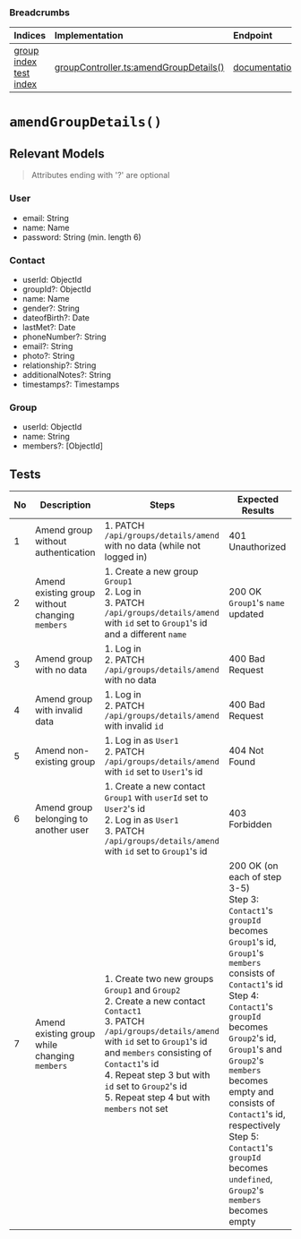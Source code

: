 ### Breadcrumbs

| Indices | Implementation | Endpoint |
| :----------------------------------------------------------- | :-------------------------------------------------------------------------------------------------------------------- | :--------------------------------------------------------------------------------------------------------------------------------------------------------------- |
| [group index](./index.md)<br>[test index](../index.md) | [groupController.ts:amendGroupDetails()](../../../../../backend/src/controllers/groupController.ts#L28-L122) | [documentation](../../endpoints/groups/amendGroupDetails.md) |
# `amendGroupDetails()`
## Relevant Models
> Attributes ending with '?' are optional
### User
* email: String
* name: Name
* password: String (min. length 6)

### Contact
* userId: ObjectId
* groupId?: ObjectId
* name: Name
* gender?: String
* dateofBirth?: Date
* lastMet?: Date
* phoneNumber?: String
* email?: String
* photo?: String
* relationship?: String
* additionalNotes?: String
* timestamps?: Timestamps

### Group
* userId: ObjectId
* name: String
* members?: [ObjectId]

## Tests
| No  | Description                                     | Steps                                                                                                                                                                                                                                                                                                         | Expected Results                                                                                                                                                                                                                                                                                                                                                                          |
| --- | ----------------------------------------------- | ------------------------------------------------------------------------------------------------------------------------------------------------------------------------------------------------------------------------------------------------------------------------------------------------------------- | ----------------------------------------------------------------------------------------------------------------------------------------------------------------------------------------------------------------------------------------------------------------------------------------------------------------------------------------------------------------------------------------- |
| 1   | Amend group without authentication              | 1. PATCH `/api/groups/details/amend` with no data (while not logged in)                                                                                                                                                                                                                                       | 401 Unauthorized                                                                                                                                                                                                                                                                                                                                                                          |
| 2   | Amend existing group without changing `members` | 1. Create a new group `Group1`<br>2. Log in<br>3. PATCH `/api/groups/details/amend` with `id` set to `Group1`'s id and a different `name`                                                                                                                                                                     | 200 OK<br>`Group1`'s `name` updated                                                                                                                                                                                                                                                                                                                                                       |
| 3   | Amend group with no data                        | 1. Log in<br>2. PATCH `/api/groups/details/amend` with no data                                                                                                                                                                                                                                                | 400 Bad Request                                                                                                                                                                                                                                                                                                                                                                           |
| 4   | Amend group with invalid data                   | 1. Log in<br>2. PATCH `/api/groups/details/amend` with invalid `id`                                                                                                                                                                                                                                           | 400 Bad Request                                                                                                                                                                                                                                                                                                                                                                           |
| 5   | Amend non-existing group                        | 1. Log in as `User1`<br>2. PATCH `/api/groups/details/amend` with `id` set to `User1`'s id                                                                                                                                                                                                                    | 404 Not Found                                                                                                                                                                                                                                                                                                                                                                             |
| 6   | Amend group belonging to another user           | 1. Create a new contact `Group1` with `userId` set to `User2`'s id<br>2. Log in as `User1`<br>3. PATCH `/api/groups/details/amend` with `id` set to `Group1`'s id                                                                                                                                             | 403 Forbidden                                                                                                                                                                                                                                                                                                                                                                             |
| 7   | Amend existing group while changing `members`   | 1. Create two new groups `Group1` and `Group2`<br>2. Create a new contact `Contact1`<br>3. PATCH `/api/groups/details/amend` with `id` set to `Group1`'s id and `members` consisting of `Contact1`'s id<br>4. Repeat step 3 but with `id` set to `Group2`'s id<br>5. Repeat step 4 but with `members` not set | 200 OK (on each of step 3-5)<br>Step 3: `Contact1`'s `groupId` becomes `Group1`'s id, `Group1`'s `members` consists of `Contact1`'s id<br>Step 4: `Contact1`'s `groupId` becomes `Group2`'s id, `Group1`'s and `Group2`'s `members` becomes empty and consists of `Contact1`'s id, respectively<br>Step 5: `Contact1`'s `groupId` becomes `undefined`, `Group2`'s `members` becomes empty |